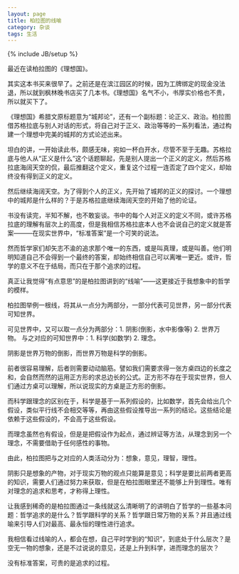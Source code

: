```yaml
---
layout: page    
title: 柏拉图的线喻   
category: 杂谈    
tags: 生活   
---
```


{% include JB/setup %}

最近在读柏拉图的《理想国》。

其实这本书买来很早了。之前还是在滨江园区的时候，因为工牌绑定的现金没法退，所以就到枫林晚书店买了几本书。《理想国》名气不小，书厚实价格也不贵，所以就买下了。

《理想国》希腊文原标题意为“城邦论”，还有一个副标题：论正义、政治。柏拉图借苏格拉底与别人对话的形式，将自己对于正义、政治等等的一系列看法，通过构建一个理想中完美的城邦的方式论述出来。

坦白的讲，一开始读此书，颇感无味，宛如一杯白开水，尽管不至于无趣。苏格拉底与他人从“正义是什么”这个话题聊起，先是别人提出一个正义的定义，然后苏格拉底海阔天空的侃，最后推翻这个定义，重复这个过程一连否定了四个定义，却始终没有得到正义的定义。

然后继续海阔天空。为了得到个人的正义，先开始了城邦的正义的探讨。一个理想中的城邦是什么样的？于是苏格拉底继续海阔天空的开始了他的论证。

书没有读完，半知不解，也不敢妄谈。书中的每个人对正义的定义不同，或许苏格拉底的理解有层次上的高度，但是我相信苏格拉底本人也不会说自己的定义就是答案———在现实世界中，“标准答案”是一个可笑的说法。

然而哲学家们却矢志不渝的追求那个唯一的东西，或是叫真理，或是叫善。他们明明知道自己不会得到一个最终的答案，却始终相信自己可以离唯一更近。或许，哲学的意义不在于结局，而只在于那个追求的过程。

真正让我觉得“有点意思”的是柏拉图讲到的“线喻”——这更接近于我想象中的哲学的模样。

柏拉图举例一根线，将其从一点分为两部分，一部分代表可见世界，另一部分代表可知世界。

可见世界中，又可以取一点分为两部分：1. 阴影(倒影，水中影像等) 2. 世界万物。
与之对应的可知世界中：1. 科学(如数学) 2. 理念。

阴影是世界万物的倒影，而世界万物是科学的倒影。

前者很容易理解，后者则需要动动脑筋。譬如我们需要求得一张方桌四边的长度之和，会自然而然的运用正方形的求总边长的公式。正方形不存在于现实世界，但人们通过方桌可以理解，所以说现实的方桌是正方形的倒影。

而科学跟理念的区别在于，科学是基于一系列假设的，比如数学，首先会给出几个假设，类似平行线不会相交等等，再由这些假设推导出一系列的结论。这些结论是依赖于这些假设的，不会高于这些假设。

而理念虽然也有假设，但是是把假设作为起点，通过辨证等方法，从理念到另一个理念，不需要借助于任何感性的事物。

由此，柏拉图把与之对应的人类活动分为：想象，意见，理智，理性。

阴影只是想象的产物，对于现实万物的观点只能算是意见；科学是要比前两者更高的知识，需要人们通过努力来获取，但是在柏拉图眼里还不能够上升到理性。唯有对理念的追求和思考，才称得上理性。

让我感到稀奇的是柏拉图通过一条线就这么清晰明了的讲明白了哲学的一些基本问题：哲学追求的是什么？哲学跟科学的关系？哲学跟日常万物的关系？并且通过线喻来引导人们对最高、最永恒的理性进行追求。

我相信看过线喻的人，都会在想，自己平时学到的“知识”，到底处于什么层次？是空无一物的想象，还是不过说说的意见，还是上升到科学，进而理念的层次？

没有标准答案，可贵的是追求的过程。



